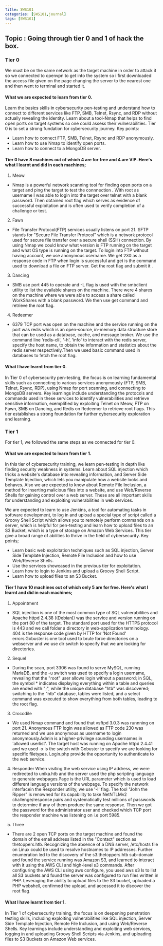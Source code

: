 ```yaml
---
Title: SWS101 
categories: [SWS101,journal]
tags: [SWS101]
---
```


## Topic : Going through tier 0 and 1 of hack the box.

### Tier 0
We must be on the same network as the target machine in order to attack it so we connected to openvpn to get into the system so i first downloaded the access file given on the page changing the server to the nearest one and then went to terminal and started it.   
#### What we are expected to learn from tier 0.
Learn the basics skills in cybersecurity pen-testing and understand how to connect to different services like FTP, SMB, Telnet, Rsync, and RDP without actually revealing the identity. Learn about a tool-Nmap that helps to find open ports on target systems so one could assess their vulnerabilities. Tier 0 is to set a strong fundation for cybersecurity journey. Key points:
- Learn how to connect FTP, SMB, Telnet, Rsync and RDP anonymously.
- Learn how to use Nmap to identify open ports.
- Learn how to connect to a MongoDB server.

#### Tier 0 have 8 machines out of which 4 are for free and 4 are VIP. Here's what I learnt and did in each machines;

1. Meow 
- Nmap is a powerful network scanning tool for finding open ports on a target and ping the target to test the connnection . With root as username I was able to login into the target over telnet with a blank password. Then obtained root flag which serves as evidence of successful exploitation and is often used to verify completion of a challenge or test.


2. Fawn 
- File Transfer Protocol(FTP) services usually listens on port 21. SFTP stands for "Secure File Transfer Protocol" which is a network protocol used for secure file transfer over a secure shell (SSH) connection. By using Nmap we could know what version is FTP running on the target and what OS type is running on the target. To login into FTP without having account, we use anonymous username. We get 230 as a response code in FTP when login is successful and get is the command used to download a file on FTP server. Get the root flag and submit it .

3. Dancing
- SMB use port 445 to operate and -L flag is used with the smbclient utility to list the available shares on the machine. There were 4 shares on the machine where we were able to access a share called WorkShares with a blank password. We then use get command and retrieve the root flag.

4. Redeemer
- 6379 TCP port was open on the machine and the service running on the port was redis which is an open-source, in-memory data structure store that can be used as a database, cache, and message broker. We use the command line 'redis-cli', '-h', 'info' to interact with the redis server, specify the host name, to obtain the information and statistics about the redis server respectively.Then we used basic command used in databases to fetch the root flag.


#### What I have learnt from tier 0.
In Tier 0 of cybersecurity pen-testing, the focus is on learning fundamental skills such as connecting to various services anonymously (FTP, SMB, Telnet, Rsync, RDP), using Nmap for port scanning, and connecting to MongoDB servers. Key learnings include understanding the protocols and commands used in these services to identify vulnerabilities and retrieve sensitive information, exemplified by exploiting Telnet on Meow, FTP on Fawn, SMB on Dancing, and Redis on Redeemer to retrieve root flags. This tier establishes a strong foundation for further cybersecurity exploration and learning.

### Tier 1
For tier 1, we followed the same steps as we connected for tier 0.
#### What we are expected to learn from tier 1.
In this tier of cybersecurity training, we learn pen-testing in depth like finding security weakness in systems. Learn about SQL injection which tricks a website's database into revealing information, and Server Side Template Injection, which lets you manipulate how a website looks and behaves. Also we are expected to know about Remote File Inclusion, a method for inserting malicious files into a website, and use Web/Reverse Shells for gaining control over a web server. These are all important skills for understanding and exploiting vulnerabilities in web services.

We are expected to learn to use Jenkins, a tool for automating tasks in software development, to log in and upload a special type of script called a Groovy Shell Script which allows you to remotely perform commands on a server, which is helpful for pen-testing and learn how to upload files to an S3 Bucket, which is a type of storage on Amazon Web Services. This tier give a broad range of abilities to thrive in the field of cybersecurity. Key points;

- Learn basic web exploitation techniques such as SQL injection, Server Side Template Injection, Remote File Inclusion and how to use Web/Reverse Shells.
- Use the services showcased in the previous tier for exploitation.
- Learn how to login to Jenkins and upload a Groovy Shell Script.
- Learn how to upload files to an S3 Bucket.

#### Tier 1 have 10 machines out of which only 5 are for free. Here's what I learnt and did in each machines;

1. Appointment
- SQL injection is one of the most common type of SQL vulnerabilities and Apache httpd 2.4.38 ((Debian)) was the service and version running on the port 80 of the target. The standard port used for the HTTPS protocol is 443 and we call folder a directory in web-application terminology. 404 is the response code given by HTTP for 'Not Found' errors.Gobuster is one tool used to brute force directories on a webserver and we use dir switch to specify that we are looking for directories.

2. Sequel
- During the scan, port 3306 was found to serve MySQL, running MariaDB, and the -u switch was used to specify a login username, revealing that the "root" user allows login without a password; in SQL, the symbol * indicates displaying everything within a table and queries are ended with ";", while the unique database "htb" was discovered; switching to the "htb" database, tables were listed, and a select command was executed to show everything from both tables, leading to the root flag.

3. Crocodile
- We used Nmap command and found that vsftpd 3.0.3 was runnning on port 21. Anonymous FTP login was allowed as FTP code 230 was returned and we use anonymous as username to login anonymously.Admin is a higher-privilege sounding usernames in 'allowed userlist'. The target host was running on Apache httpd 2.4.41 and we used -x is the switch with Gobuster to specify we are looking for specific filetypes. Login.php provide the opportunity to authenticate to the web service.

4. Responder
When visiting the web service using IP address, we were redirected to unika.htb and the server used the php scripting language to generate webpages.Page is the URL parameter which is used to load different language versions of the webpage. To specify the network interfacein the Responder utility, we use '-l' flag. The tool "John the Ripper" is renowned for its capability to take NetNTLMv2 challenge/response pairs and systematically test millions of passwords to determine if any of them produce the same response.
Then we got the password for the administrator user and checked which TCP port the responder machine was listening on i.e port 5985.

5. Three
- There are 2 open TCP ports on the target machine and found the domain of the email address listed in the "Contact" section as thetoppers.htb. Recognizing the absence of a DNS server,  /etc/hosts file on Linux could be used to resolve hostnames to IP addresses. Further enumeration led to the discovery of the s3.thetoppers.htb sub-domain and found the service running was Amazon S3, and learned to interact with it using the AWS CLI and high-level s3 commands. After configuring the AWS CLI using aws configure, you used aws s3 ls to list all S3 buckets and found the server was configured to run files written in PHP. Leveraging the ability to upload files to the S3 bucket, uploaded a PHP webshell, confirmed the upload, and accessed it to discover the root flag. 

#### What I have learnt from tier 1.
In Tier 1 of cybersecurity training, the focus is on deepening penetration testing skills, including exploiting vulnerabilities like SQL injection, Server Side Template Injection, Remote File Inclusion, and using Web/Reverse Shells. Key learnings include understanding and exploiting web services, logging in and uploading Groovy Shell Scripts via Jenkins, and uploading files to S3 Buckets on Amazon Web services.